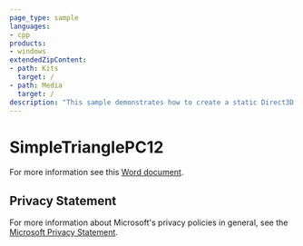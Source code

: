 ```yaml
---
page_type: sample
languages:
- cpp
products:
- windows
extendedZipContent:
- path: Kits
  target: /
- path: Media
  target: /
description: "This sample demonstrates how to create a static Direct3D 12 vertex buffer to render a triangle on screen."
---
```


# SimpleTrianglePC12

For more information see this [Word document](https://github.com/microsoft/Xbox-ATG-Samples/blob/master/PCSamples/IntroGraphics/SimpleTrianglePC12/Readme.docx).

## Privacy Statement

For more information about Microsoft's privacy policies in general, see the [Microsoft Privacy Statement](https://privacy.microsoft.com/privacystatement/).
